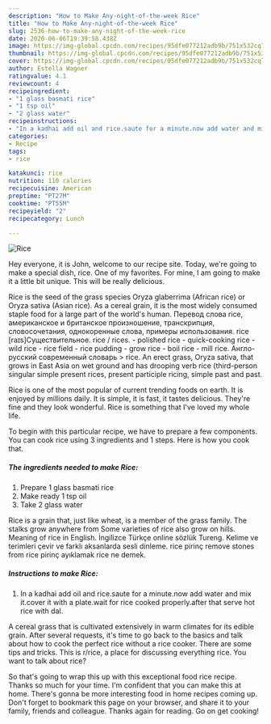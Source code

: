 ```yaml
---
description: "How to Make Any-night-of-the-week Rice"
title: "How to Make Any-night-of-the-week Rice"
slug: 2536-how-to-make-any-night-of-the-week-rice
date: 2020-06-06T19:39:58.438Z
image: https://img-global.cpcdn.com/recipes/95dfe077212adb9b/751x532cq70/rice-recipe-main-photo.jpg
thumbnail: https://img-global.cpcdn.com/recipes/95dfe077212adb9b/751x532cq70/rice-recipe-main-photo.jpg
cover: https://img-global.cpcdn.com/recipes/95dfe077212adb9b/751x532cq70/rice-recipe-main-photo.jpg
author: Estella Wagner
ratingvalue: 4.1
reviewcount: 4
recipeingredient:
- "1 glass basmati rice"
- "1 tsp oil"
- "2 glass water"
recipeinstructions:
- "In a kadhai add oil and rice.saute for a minute.now add water and mix it.cover it with a plate.wait for rice cooked properly.after that serve hot rice with dal."
categories:
- Recipe
tags:
- rice

katakunci: rice 
nutrition: 110 calories
recipecuisine: American
preptime: "PT27M"
cooktime: "PT55M"
recipeyield: "2"
recipecategory: Lunch

---
```



![Rice](https://img-global.cpcdn.com/recipes/95dfe077212adb9b/751x532cq70/rice-recipe-main-photo.jpg)

Hey everyone, it is John, welcome to our recipe site. Today, we're going to make a special dish, rice. One of my favorites. For mine, I am going to make it a little bit unique. This will be really delicious.

Rice is the seed of the grass species Oryza glaberrima (African rice) or Oryza sativa (Asian rice). As a cereal grain, it is the most widely consumed staple food for a large part of the world&#39;s human. Перевод слова rice, американское и британское произношение, транскрипция, словосочетания, однокоренные слова, примеры использования. rice [raɪs]Существительное. rice / rices. - polished rice - quick-cooking rice - wild rice - rice field - rice pudding - grow rice - boil rice - mill rice. Англо-русский современный словарь &gt; rice. An erect grass, Oryza sativa, that grows in East Asia on wet ground and has drooping verb rice (third-person singular simple present rices, present participle ricing, simple past and past.

Rice is one of the most popular of current trending foods on earth. It is enjoyed by millions daily. It is simple, it is fast, it tastes delicious. They're fine and they look wonderful. Rice is something that I've loved my whole life.


To begin with this particular recipe, we have to prepare a few components. You can cook rice using 3 ingredients and 1 steps. Here is how you cook that.

<!--inarticleads1-->

##### The ingredients needed to make Rice:

1. Prepare 1 glass basmati rice
1. Make ready 1 tsp oil
1. Take 2 glass water


Rice is a grain that, just like wheat, is a member of the grass family. The stalks grow anywhere from Some varieties of rice also grow on hills. Meaning of rice in English. İngilizce Türkçe online sözlük Tureng. Kelime ve terimleri çevir ve farklı aksanlarda sesli dinleme. rice pirinç remove stones from rice pirinç ayıklamak rice ne demek. 

<!--inarticleads2-->

##### Instructions to make Rice:

1. In a kadhai add oil and rice.saute for a minute.now add water and mix it.cover it with a plate.wait for rice cooked properly.after that serve hot rice with dal.


A cereal grass that is cultivated extensively in warm climates for its edible grain. After several requests, it&#39;s time to go back to the basics and talk about how to cook the perfect rice without a rice cooker. There are some tips and tricks. This is r/rice, a place for discussing everything rice. You want to talk about rice? 

So that's going to wrap this up with this exceptional food rice recipe. Thanks so much for your time. I'm confident that you can make this at home. There's gonna be more interesting food in home recipes coming up. Don't forget to bookmark this page on your browser, and share it to your family, friends and colleague. Thanks again for reading. Go on get cooking!
